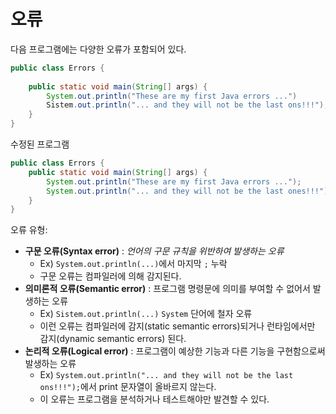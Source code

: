 # 오류

다음 프로그램에는 다양한 오류가 포함되어 있다.

```java
public class Errors {
    
    public static void main(String[] args) {
        System.out.println("These are my first Java errors ...")
        Sistem.out.println("... and they will not be the last ons!!!");
    }
}
```

수정된 프로그램

```java
public class Errors {
    public static void main(String[] args) {
        System.out.println("These are my first Java errors ...");
        System.out.println("... and they will not be the last ones!!!");
    }
}
```

오류 유형: 
- **구문 오류(Syntax error)** : _언어의 구문 규칙을 위반하여 발생하는 오류_
  - Ex) `System.out.println(...)`에서 마지막 `;` 누락
  - 구문 오류는 컴파일러에 의해 감지된다.
- **의미론적 오류(Semantic error)** : 프로그램 명령문에 의미를 부여할 수 없어서 발생하는 오류
  - Ex) `Sistem.out.println(...)` `System` 단어에 철자 오류
  - 이런 오류는 컴파일러에 감지(static semantic errors)되거나 런타임에서만 감지(dynamic semantic errors) 된다. 
- **논리적 오류(Logical error)** : 프로그램이 예상한 기능과 다른 기능을 구현함으로써 발생하는 오류
  - Ex) `System.out.println("... and they will not be the last ons!!!");`에서 print 문자열이 올바르지 않는다.
  - 이 오류는 프로그램을 분석하거나 테스트해야만 발견할 수 있다.
